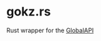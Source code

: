 # gokz.rs
Rust wrapper for the [GlobalAPI](https://kztimerglobal.com/swagger/index.html?urls.primaryName=V2)
